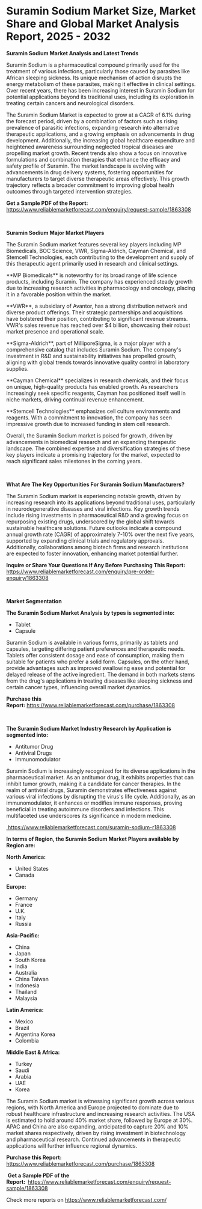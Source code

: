 <p><h1>Suramin Sodium Market Size, Market Share and Global Market Analysis Report, 2025 - 2032</h1></p><p><strong>Suramin Sodium Market Analysis and Latest Trends</strong></p>
<p><p>Suramin Sodium is a pharmaceutical compound primarily used for the treatment of various infections, particularly those caused by parasites like African sleeping sickness. Its unique mechanism of action disrupts the energy metabolism of these parasites, making it effective in clinical settings. Over recent years, there has been increasing interest in Suramin Sodium for potential applications beyond its traditional uses, including its exploration in treating certain cancers and neurological disorders.</p><p>The Suramin Sodium Market is expected to grow at a CAGR of 6.1% during the forecast period, driven by a combination of factors such as rising prevalence of parasitic infections, expanding research into alternative therapeutic applications, and a growing emphasis on advancements in drug development. Additionally, the increasing global healthcare expenditure and heightened awareness surrounding neglected tropical diseases are propelling market growth. Recent trends also show a focus on innovative formulations and combination therapies that enhance the efficacy and safety profile of Suramin. The market landscape is evolving with advancements in drug delivery systems, fostering opportunities for manufacturers to target diverse therapeutic areas effectively. This growth trajectory reflects a broader commitment to improving global health outcomes through targeted intervention strategies.</p></p>
<p><strong>Get a Sample PDF of the Report:&nbsp;</strong> <a href="https://www.reliablemarketforecast.com/enquiry/request-sample/1863308?utm_campaign=2524&utm_medium=2&utm_source=Github&utm_content=ia&utm_term=08032025&utm_id=suramin-sodium">https://www.reliablemarketforecast.com/enquiry/request-sample/1863308</a></p>
<p>&nbsp;</p>
<p><strong>Suramin Sodium Major Market Players</strong></p>
<p><p>The Suramin Sodium market features several key players including MP Biomedicals, BOC Science, VWR, Sigma-Aldrich, Cayman Chemical, and Stemcell Technologies, each contributing to the development and supply of this therapeutic agent primarily used in research and clinical settings.</p><p>**MP Biomedicals** is noteworthy for its broad range of life science products, including Suramin. The company has experienced steady growth due to increasing research activities in pharmacology and oncology, placing it in a favorable position within the market.</p><p>**VWR**, a subsidiary of Avantor, has a strong distribution network and diverse product offerings. Their strategic partnerships and acquisitions have bolstered their position, contributing to significant revenue streams. VWR's sales revenue has reached over $4 billion, showcasing their robust market presence and operational scale.</p><p>**Sigma-Aldrich**, part of MilliporeSigma, is a major player with a comprehensive catalog that includes Suramin Sodium. The company's investment in R&D and sustainability initiatives has propelled growth, aligning with global trends towards innovative quality control in laboratory supplies.</p><p>**Cayman Chemical** specializes in research chemicals, and their focus on unique, high-quality products has enabled growth. As researchers increasingly seek specific reagents, Cayman has positioned itself well in niche markets, driving continual revenue enhancement.</p><p>**Stemcell Technologies** emphasizes cell culture environments and reagents. With a commitment to innovation, the company has seen impressive growth due to increased funding in stem cell research.</p><p>Overall, the Suramin Sodium market is poised for growth, driven by advancements in biomedical research and an expanding therapeutic landscape. The combined expertise and diversification strategies of these key players indicate a promising trajectory for the market, expected to reach significant sales milestones in the coming years.</p></p>
<p>&nbsp;</p>
<p><strong>What Are The Key Opportunities For Suramin Sodium Manufacturers?</strong></p>
<p><p>The Suramin Sodium market is experiencing notable growth, driven by increasing research into its applications beyond traditional uses, particularly in neurodegenerative diseases and viral infections. Key growth trends include rising investments in pharmaceutical R&D and a growing focus on repurposing existing drugs, underscored by the global shift towards sustainable healthcare solutions. Future outlooks indicate a compound annual growth rate (CAGR) of approximately 7-10% over the next five years, supported by expanding clinical trials and regulatory approvals. Additionally, collaborations among biotech firms and research institutions are expected to foster innovation, enhancing market potential further.</p></p>
<p><strong>Inquire or Share Your Questions If Any Before Purchasing This Report:</strong> <a href="https://www.reliablemarketforecast.com/enquiry/pre-order-enquiry/1863308?utm_campaign=2524&utm_medium=2&utm_source=Github&utm_content=ia&utm_term=08032025&utm_id=suramin-sodium">https://www.reliablemarketforecast.com/enquiry/pre-order-enquiry/1863308</a></p>
<p>&nbsp;</p>
<p><strong>Market Segmentation</strong></p>
<p><strong>The Suramin Sodium Market Analysis by types is segmented into:</strong></p>
<p><ul><li>Tablet</li><li>Capsule</li></ul></p>
<p><p>Suramin Sodium is available in various forms, primarily as tablets and capsules, targeting differing patient preferences and therapeutic needs. Tablets offer consistent dosage and ease of consumption, making them suitable for patients who prefer a solid form. Capsules, on the other hand, provide advantages such as improved swallowing ease and potential for delayed release of the active ingredient. The demand in both markets stems from the drug's applications in treating diseases like sleeping sickness and certain cancer types, influencing overall market dynamics.</p></p>
<p><strong>Purchase this Report:&nbsp;</strong><a href="https://www.reliablemarketforecast.com/purchase/1863308?utm_campaign=2524&utm_medium=2&utm_source=Github&utm_content=ia&utm_term=08032025&utm_id=suramin-sodium">https://www.reliablemarketforecast.com/purchase/1863308</a></p>
<p>&nbsp;</p>
<p><strong>The Suramin Sodium Market Industry Research by Application is segmented into:</strong></p>
<p><ul><li>Antitumor Drug</li><li>Antiviral Drugs</li><li>Immunomodulator</li></ul></p>
<p><p>Suramin Sodium is increasingly recognized for its diverse applications in the pharmaceutical market. As an antitumor drug, it exhibits properties that can inhibit tumor growth, making it a candidate for cancer therapies. In the realm of antiviral drugs, Suramin demonstrates effectiveness against various viral infections by disrupting the virus's life cycle. Additionally, as an immunomodulator, it enhances or modifies immune responses, proving beneficial in treating autoimmune disorders and infections. This multifaceted use underscores its significance in modern medicine.</p></p>
<p><a href="https://www.reliablemarketforecast.com/suramin-sodium-r1863308?utm_campaign=2524&utm_medium=2&utm_source=Github&utm_content=ia&utm_term=08032025&utm_id=suramin-sodium">&nbsp;https://www.reliablemarketforecast.com/suramin-sodium-r1863308</a></p>
<p><strong>In terms of Region, the Suramin Sodium Market Players available by Region are:</strong></p>
<p>
    <p> <strong> North America: </strong>
        <ul>
            <li>United States</li>
            <li>Canada</li>
        </ul>
        </p> 
    <p> <strong> Europe: </strong>
        <ul>
            <li>Germany</li>
            <li>France</li>
            <li>U.K.</li>
            <li>Italy</li>
            <li>Russia</li>
        </ul>
        </p> 
    <p> <strong> Asia-Pacific: </strong>
        <ul>
            <li>China</li>
            <li>Japan</li>
            <li>South Korea</li>
            <li>India</li>
            <li>Australia</li>
            <li>China Taiwan</li>
            <li>Indonesia</li>
            <li>Thailand</li>
            <li>Malaysia</li>
        </ul>
        </p> 
    <p> <strong> Latin America: </strong>
        <ul>
            <li>Mexico</li>
            <li>Brazil</li>
            <li>Argentina Korea</li>
            <li>Colombia</li>
        </ul>
        </p> 
    <p> <strong> Middle East & Africa: </strong>
        <ul>
            <li>Turkey</li>
            <li>Saudi</li>
            <li>Arabia</li>
            <li>UAE</li>
            <li>Korea</li>
        </ul>
    </p>
    </p>
<p><p>The Suramin Sodium market is witnessing significant growth across various regions, with North America and Europe projected to dominate due to robust healthcare infrastructure and increasing research activities. The USA is estimated to hold around 40% market share, followed by Europe at 30%. APAC and China are also expanding, anticipated to capture 20% and 10% market shares respectively, driven by rising investment in biotechnology and pharmaceutical research. Continued advancements in therapeutic applications will further influence regional dynamics.</p></p>
<p><strong>Purchase this Report: </strong><a href="https://www.reliablemarketforecast.com/purchase/1863308?utm_campaign=2524&utm_medium=2&utm_source=Github&utm_content=ia&utm_term=08032025&utm_id=suramin-sodium">https://www.reliablemarketforecast.com/purchase/1863308</a></p>
<p>&nbsp;<strong>Get a Sample PDF of the Report:&nbsp;&nbsp;</strong><a href="https://www.reliablemarketforecast.com/enquiry/request-sample/1863308?utm_campaign=2524&utm_medium=2&utm_source=Github&utm_content=ia&utm_term=08032025&utm_id=suramin-sodium">https://www.reliablemarketforecast.com/enquiry/request-sample/1863308</a></p>
<p><strong></strong></p>
<p>Check more reports on <a href="https://www.reliablemarketforecast.com/?utm_campaign=2524&utm_medium=2&utm_source=Github&utm_content=ia&utm_term=08032025&utm_id=suramin-sodium">https://www.reliablemarketforecast.com/</a></p>